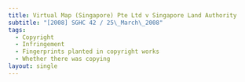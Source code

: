 ```yaml
---
title: Virtual Map (Singapore) Pte Ltd v Singapore Land Authority
subtitle: "[2008] SGHC 42 / 25\_March\_2008"
tags:
  - Copyright
  - Infringement
  - Fingerprints planted in copyright works
  - Whether there was copying
layout: single
---
```


